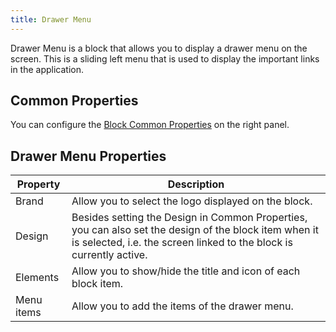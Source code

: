 ```yaml
---
title: Drawer Menu
---
```


Drawer Menu is a block that allows you to display a drawer menu on the screen. This is a sliding left menu that is used to display the important links in the application.

## Common Properties

You can configure the [Block Common Properties](overview#block-common-properties) on the right panel.

## Drawer Menu Properties

| Property | Description |
| -------- | ----------- |
| Brand | Allow you to select the logo displayed on the block. |
| Design | Besides setting the Design in Common Properties, you can also set the design of the block item when it is selected, i.e. the screen linked to the block is currently active. |
| Elements | Allow you to show/hide the title and icon of each block item. |
| Menu items | Allow you to add the items of the drawer menu. |
